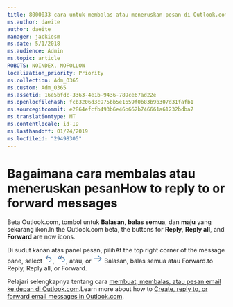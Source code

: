 ```yaml
---
title: 8000033 cara untuk membalas atau meneruskan pesan di Outlook.com beta
ms.author: daeite
author: daeite
manager: jackiesm
ms.date: 5/1/2018
ms.audience: Admin
ms.topic: article
ROBOTS: NOINDEX, NOFOLLOW
localization_priority: Priority
ms.collection: Adm_O365
ms.custom: Adm_O365
ms.assetid: 16e5bfdc-3363-4e1b-9436-789ce67ad22e
ms.openlocfilehash: fcb3206d3c975bb5e1659f0b83b9b307d31fafb1
ms.sourcegitcommit: e2864efcfb493b6e46b662b746661a61232bdba7
ms.translationtype: MT
ms.contentlocale: id-ID
ms.lasthandoff: 01/24/2019
ms.locfileid: "29498305"
---
```

# <a name="how-to-reply-to-or-forward-messages"></a><span data-ttu-id="7ff56-102">Bagaimana cara membalas atau meneruskan pesan</span><span class="sxs-lookup"><span data-stu-id="7ff56-102">How to reply to or forward messages</span></span>

<span data-ttu-id="7ff56-103">Beta Outlook.com, tombol untuk **Balasan**, **balas semua**, dan **maju** yang sekarang ikon.</span><span class="sxs-lookup"><span data-stu-id="7ff56-103">In the Outlook.com beta, the buttons for **Reply**, **Reply all**, and **Forward** are now icons.</span></span> 
  
<span data-ttu-id="7ff56-104">Di sudut kanan atas panel pesan, pilih</span><span class="sxs-lookup"><span data-stu-id="7ff56-104">At the top right corner of the message pane, select</span></span> ![Balas](media/08ad5200-369a-4a2f-bef5-ebdcbef5545f.png)<span data-ttu-id="7ff56-106">,</span><span class="sxs-lookup"><span data-stu-id="7ff56-106"></span></span> ![Balas Semua](media/be5f41a1-dbea-471f-ba5d-7be4256922d2.png)<span data-ttu-id="7ff56-108">, atau</span><span class="sxs-lookup"><span data-stu-id="7ff56-108">, or</span></span> ![Teruskan](media/29fd06ec-1642-40d1-8faa-ec437ef156fc.png) <span data-ttu-id="7ff56-110">Balasan, balas semua atau Forward.</span><span class="sxs-lookup"><span data-stu-id="7ff56-110">to Reply, Reply all, or Forward.</span></span> 
  
<span data-ttu-id="7ff56-111">Pelajari selengkapnya tentang cara [membuat, membalas, atau pesan email ke depan di Outlook.com](https://go.microsoft.com/fwlink/p/?linkid=873141).</span><span class="sxs-lookup"><span data-stu-id="7ff56-111">Learn more about how to [Create, reply to, or forward email messages in Outlook.com](https://go.microsoft.com/fwlink/p/?linkid=873141).</span></span>
  

